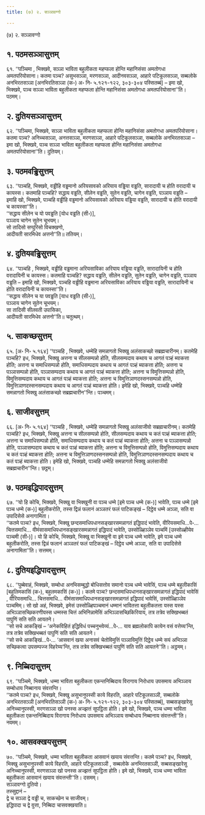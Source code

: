 ```yaml
---
title: (७) २. सञ्ञावग्गो

---
```

(७) २. सञ्ञावग्गो  


## १. पठमसञ्ञासुत्तम्

६१. ‘‘पञ्चिमा , भिक्खवे, सञ्ञा भाविता बहुलीकता महप्फला होन्ति महानिसंसा अमतोगधा अमतपरियोसाना। कतमा पञ्च? असुभसञ्ञा, मरणसञ्ञा, आदीनवसञ्ञा, आहारे पटिकूलसञ्ञा, सब्बलोके अनभिरतसञ्ञा [अनभिरतिसञ्ञा (क॰) अ॰ नि॰ ५.१२१-१२२, ३०३-३०४ पस्सितब्बं] – इमा खो, भिक्खवे, पञ्च सञ्ञा भाविता बहुलीकता महप्फला होन्ति महानिसंसा अमतोगधा अमतपरियोसाना’’ति। पठमम्।  


## २. दुतियसञ्ञासुत्तम्

६२. ‘‘पञ्चिमा, भिक्खवे, सञ्ञा भाविता बहुलीकता महप्फला होन्ति महानिसंसा अमतोगधा अमतपरियोसाना। कतमा पञ्च? अनिच्चसञ्ञा, अनत्तसञ्ञा, मरणसञ्ञा, आहारे पटिकूलसञ्ञा, सब्बलोके अनभिरतसञ्ञा – इमा खो, भिक्खवे, पञ्च सञ्ञा भाविता बहुलीकता महप्फला होन्ति महानिसंसा अमतोगधा अमतपरियोसाना’’ति। दुतियम्।  


## ३. पठमवड्ढिसुत्तम्

६३. ‘‘पञ्चहि, भिक्खवे, वड्ढीहि वड्ढमानो अरियसावको अरियाय वड्ढिया वड्ढति, सारादायी च होति वरादायी च कायस्स। कतमाहि पञ्चहि? सद्धाय वड्ढति, सीलेन वड्ढति, सुतेन वड्ढति, चागेन वड्ढति, पञ्ञाय वड्ढति – इमाहि खो, भिक्खवे, पञ्चहि वड्ढीहि वड्ढमानो अरियसावको अरियाय वड्ढिया वड्ढति, सारादायी च होति वरादायी च कायस्सा’’ति।  
‘‘सद्धाय सीलेन च यो पवड्ढति [योध वड्ढति (सी॰)],  
पञ्ञाय चागेन सुतेन चूभयम्।  
सो तादिसो सप्पुरिसो विचक्खणो,  
आदीयती सारमिधेव अत्तनो’’ति॥ ततियम्।  


## ४. दुतियवड्ढिसुत्तम्

६४. ‘‘पञ्चहि , भिक्खवे, वड्ढीहि वड्ढमाना अरियसाविका अरियाय वड्ढिया वड्ढति, सारादायिनी च होति वरादायिनी च कायस्स। कतमाहि पञ्चहि? सद्धाय वड्ढति, सीलेन वड्ढति, सुतेन वड्ढति, चागेन वड्ढति, पञ्ञाय वड्ढति – इमाहि खो, भिक्खवे, पञ्चहि वड्ढीहि वड्ढमाना अरियसाविका अरियाय वड्ढिया वड्ढति, सारादायिनी च होति वरादायिनी च कायस्सा’’ति।  
‘‘सद्धाय सीलेन च या पवड्ढति [याध वड्ढति (सी॰)],  
पञ्ञाय चागेन सुतेन चूभयम्।  
सा तादिसी सीलवती उपासिका,  
आदीयती सारमिधेव अत्तनो’’ति॥ चतुत्थम्।  


## ५. साकच्छसुत्तम्

६५. [अ॰ नि॰ ५.१६४] ‘‘पञ्चहि , भिक्खवे, धम्मेहि समन्नागतो भिक्खु अलंसाकच्छो सब्रह्मचारीनम्। कतमेहि पञ्चहि? इध, भिक्खवे, भिक्खु अत्तना च सीलसम्पन्नो होति, सीलसम्पदाय कथाय च आगतं पञ्हं ब्याकत्ता होति; अत्तना च समाधिसम्पन्नो होति, समाधिसम्पदाय कथाय च आगतं पञ्हं ब्याकत्ता होति; अत्तना च पञ्ञासम्पन्नो होति, पञ्ञासम्पदाय कथाय च आगतं पञ्हं ब्याकत्ता होति; अत्तना च विमुत्तिसम्पन्नो होति, विमुत्तिसम्पदाय कथाय च आगतं पञ्हं ब्याकत्ता होति; अत्तना च विमुत्तिञाणदस्सनसम्पन्नो होति, विमुत्तिञाणदस्सनसम्पदाय कथाय च आगतं पञ्हं ब्याकत्ता होति। इमेहि खो, भिक्खवे, पञ्चहि धम्मेहि समन्नागतो भिक्खु अलंसाकच्छो सब्रह्मचारीन’’न्ति। पञ्चमम्।  


## ६. साजीवसुत्तम्

६६. [अ॰ नि॰ ५.१६४] ‘‘पञ्चहि , भिक्खवे, धम्मेहि समन्नागतो भिक्खु अलंसाजीवो सब्रह्मचारीनम्। कतमेहि पञ्चहि? इध, भिक्खवे, भिक्खु अत्तना च सीलसम्पन्नो होति, सीलसम्पदाय कथाय च कतं पञ्हं ब्याकत्ता होति; अत्तना च समाधिसम्पन्नो होति, समाधिसम्पदाय कथाय च कतं पञ्हं ब्याकत्ता होति; अत्तना च पञ्ञासम्पन्नो होति, पञ्ञासम्पदाय कथाय च कतं पञ्हं ब्याकत्ता होति; अत्तना च विमुत्तिसम्पन्नो होति, विमुत्तिसम्पदाय कथाय च कतं पञ्हं ब्याकत्ता होति; अत्तना च विमुत्तिञाणदस्सनसम्पन्नो होति, विमुत्तिञाणदस्सनसम्पदाय कथाय च कतं पञ्हं ब्याकत्ता होति। इमेहि खो, भिक्खवे, पञ्चहि धम्मेहि समन्नागतो भिक्खु अलंसाजीवो सब्रह्मचारीन’’न्ति। छट्ठम्।  


## ७. पठमइद्धिपादसुत्तम्

६७. ‘‘यो हि कोचि, भिक्खवे, भिक्खु वा भिक्खुनी वा पञ्च धम्मे [इमे पञ्च धम्मे (क॰)] भावेति, पञ्च धम्मे [इमे पञ्च धम्मे (क॰)] बहुलीकरोति, तस्स द्विन्नं फलानं अञ्ञतरं फलं पाटिकङ्खं – दिट्ठेव धम्मे अञ्ञा, सति वा उपादिसेसे अनागामिता।  
‘‘कतमे पञ्च? इध, भिक्खवे, भिक्खु छन्दसमाधिपधानसङ्खारसमन्नागतं इद्धिपादं भावेति, वीरियसमाधि…पे॰… चित्तसमाधि… वीमंसासमाधिपधानसङ्खारसमन्नागतं इद्धिपादं भावेति, उस्सोळ्हिञ्ञेव पञ्चमिं [उस्सोळ्हीयेव पञ्चमी (सी॰)]। यो हि कोचि, भिक्खवे, भिक्खु वा भिक्खुनी वा इमे पञ्च धम्मे भावेति, इमे पञ्च धम्मे बहुलीकरोति, तस्स द्विन्नं फलानं अञ्ञतरं फलं पाटिकङ्खं – दिट्ठेव धम्मे अञ्ञा, सति वा उपादिसेसे अनागामिता’’ति। सत्तमम्।  


## ८. दुतियइद्धिपादसुत्तम्

६८. ‘‘पुब्बेवाहं, भिक्खवे, सम्बोधा अनभिसम्बुद्धो बोधिसत्तोव समानो पञ्च धम्मे भावेसिं, पञ्च धम्मे बहुलीकासिं [बहुलिमकासिं (क॰), बहुलमकासिं (क॰)]। कतमे पञ्च? छन्दसमाधिपधानसङ्खारसमन्नागतं इद्धिपादं भावेसिं , वीरियसमाधि… चित्तसमाधि… वीमंसासमाधिपधानसङ्खारसमन्नागतं इद्धिपादं भावेसिं, उस्सोळ्हिञ्ञेव पञ्चमिम्। सो खो अहं, भिक्खवे, इमेसं उस्सोळ्हिपञ्चमानं धम्मानं भावितत्ता बहुलीकतत्ता यस्स यस्स अभिञ्ञासच्छिकरणीयस्स धम्मस्स चित्तं अभिनिन्नामेसिं अभिञ्ञासच्छिकिरियाय, तत्र तत्रेव सक्खिभब्बतं पापुणिं सति सति आयतने।  
‘‘सो सचे आकङ्खिं – ‘अनेकविहितं इद्धिविधं पच्चनुभवेय्यं…पे॰… याव ब्रह्मलोकापि कायेन वसं वत्तेय्य’न्ति, तत्र तत्रेव सक्खिभब्बतं पापुणिं सति सति आयतने।  
‘‘सो सचे आकङ्खिं…पे॰… ‘आसवानं खया अनासवं चेतोविमुत्तिं पञ्ञाविमुत्तिं दिट्ठेव धम्मे सयं अभिञ्ञा सच्छिकत्वा उपसम्पज्ज विहरेय्य’न्ति, तत्र तत्रेव सक्खिभब्बतं पापुणिं सति सति आयतने’’ति। अट्ठमम्।  


## ९. निब्बिदासुत्तम्

६९. ‘‘पञ्चिमे, भिक्खवे, धम्मा भाविता बहुलीकता एकन्तनिब्बिदाय विरागाय निरोधाय उपसमाय अभिञ्ञाय सम्बोधाय निब्बानाय संवत्तन्ति।  
‘‘कतमे पञ्च? इध, भिक्खवे, भिक्खु असुभानुपस्सी काये विहरति, आहारे पटिकूलसञ्ञी, सब्बलोके अनभिरतसञ्ञी [अनभिरतिसञ्ञी (क॰) अ॰ नि॰ ५.१२१-१२२, ३०३-३०४ पस्सितब्बं], सब्बसङ्खारेसु अनिच्चानुपस्सी, मरणसञ्ञा खो पनस्स अज्झत्तं सूपट्ठिता होति। इमे खो, भिक्खवे, पञ्च धम्मा भाविता बहुलीकता एकन्तनिब्बिदाय विरागाय निरोधाय उपसमाय अभिञ्ञाय सम्बोधाय निब्बानाय संवत्तन्ती’’ति। नवमम्।  


## १०. आसवक्खयसुत्तम्

७०. ‘‘पञ्चिमे, भिक्खवे, धम्मा भाविता बहुलीकता आसवानं खयाय संवत्तन्ति। कतमे पञ्च? इध, भिक्खवे, भिक्खु असुभानुपस्सी काये विहरति, आहारे पटिकूलसञ्ञी , सब्बलोके अनभिरतसञ्ञी, सब्बसङ्खारेसु अनिच्चानुपस्सी, मरणसञ्ञा खो पनस्स अज्झत्तं सूपट्ठिता होति। इमे खो, भिक्खवे, पञ्च धम्मा भाविता बहुलीकता आसवानं खयाय संवत्तन्ती’’ति। दसमम्।  
सञ्ञावग्गो दुतियो।  
तस्सुद्दानं –  
द्वे च सञ्ञा द्वे वड्ढी च, साकच्छेन च साजीवम्।  
इद्धिपादा च द्वे वुत्ता, निब्बिदा चासवक्खयाति॥  